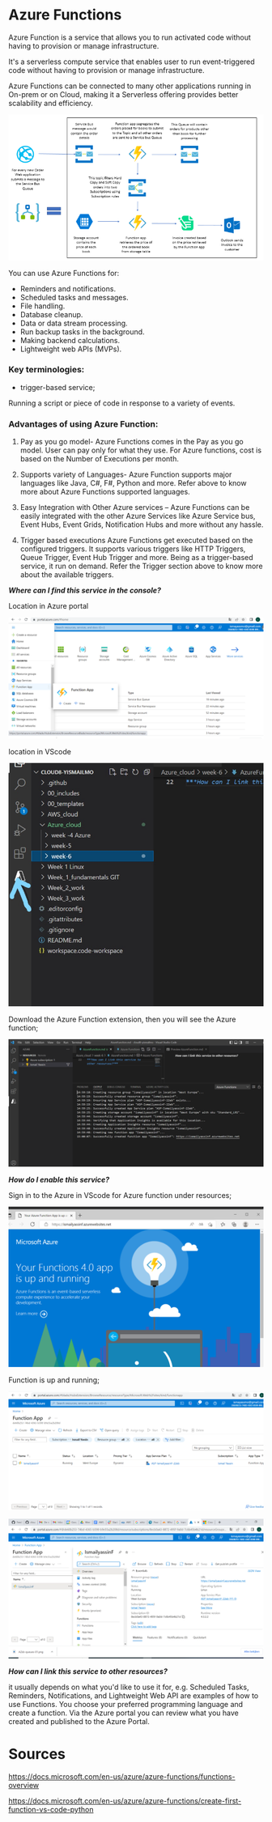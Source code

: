 # Azure Functions

Azure Function is a service that allows you to run activated code without having to provision or manage infrastructure.

It's a serverless compute service that enables user to run event-triggered code without having to provision or manage infrastructure. 

Azure Functions can be connected to many other applications running in On-prem or on Cloud, making it a Serverless offering provides better scalability and efficiency.

![AzureFunctionusercase](../../00_includes/AZAzureFunction-eg.png)

You can use Azure Functions for:

 - Reminders and notifications.
 - Scheduled tasks and messages.
 - File handling.
 - Database cleanup.
 - Data or data stream processing.
 - Run backup tasks in the background.
 - Making backend calculations.
 - Lightweight web APIs (MVPs).

### Key terminologies:

- trigger-based service;

Running a script or piece of code in response to a variety of events.

### Advantages of using Azure Function:

1. Pay as you go model- Azure Functions comes in the Pay as you go model. User can pay only for what they use. For Azure functions, cost is based on the Number of Executions per month. 

2. Supports variety of Languages- Azure Function supports major languages like Java, C#, F#, Python and more. Refer above to know more about Azure Functions supported languages.

3. Easy Integration with Other Azure services – Azure Functions can be easily integrated with the other Azure Services like Azure Service bus, Event Hubs, Event Grids, Notification Hubs and more without any hassle.

4. Trigger based executions Azure Functions get executed based on the configured triggers. It supports various triggers like HTTP Triggers, Queue Trigger, Event Hub Trigger and more. Being as a trigger-based service, it run on demand. Refer the Trigger section above to know more about the available triggers.

 ***Where can I find this service in the console?***

Location in Azure portal

![Azurefunction](../../00_includes/AZAzureFunction01.png)

location in VScode

![AzureF02](../../00_includes/AZAzureFunction02.jpg)

Download the Azure Function extension, then you will see the Azure function;

![AzF03](../../00_includes/AZAzureFunction03.png)
 
***How do I enable this service?***

Sign in to the Azure in VScode for Azure function under resources;

![AZf04](../../00_includes/AZAzureFunction04works.png)

Function is up and running;

![AZF05](../../00_includes/AZAzureFunction05.png)

![AzF06](../../00_includes/AZAzureFunction06.png)

***How ​​can I link this service to other resources?***

it  usually depends on what you'd like to use it for, e.g. Scheduled Tasks, Reminders, Notifications, and Lightweight Web API are examples of how to use Functions. You choose your preferred programming language and create a function. Via the Azure portal you can review what you have created and published to the Azure Portal.



# Sources


https://docs.microsoft.com/en-us/azure/azure-functions/functions-overview

https://docs.microsoft.com/en-us/azure/azure-functions/create-first-function-vs-code-python
